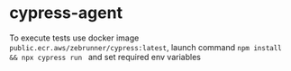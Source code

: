 # cypress-agent
To execute tests use docker image `public.ecr.aws/zebrunner/cypress:latest`, launch command `npm install && npx cypress run ` and set required env variables
